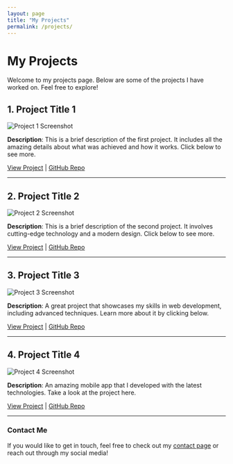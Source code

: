 ```yaml
---
layout: page
title: "My Projects"
permalink: /projects/
---
```


# My Projects

Welcome to my projects page. Below are some of the projects I have worked on. Feel free to explore!

## 1. **Project Title 1**

![Project 1 Screenshot](https://via.placeholder.com/600x300)

**Description**: This is a brief description of the first project. It includes all the amazing details about what was achieved and how it works. Click below to see more.

[View Project](#) | [GitHub Repo](#)

---

## 2. **Project Title 2**

![Project 2 Screenshot](https://via.placeholder.com/600x300)

**Description**: This is a brief description of the second project. It involves cutting-edge technology and a modern design. Click below to see more.

[View Project](#) | [GitHub Repo](#)

---

## 3. **Project Title 3**

![Project 3 Screenshot](https://via.placeholder.com/600x300)

**Description**: A great project that showcases my skills in web development, including advanced techniques. Learn more about it by clicking below.

[View Project](#) | [GitHub Repo](#)

---

## 4. **Project Title 4**

![Project 4 Screenshot](https://via.placeholder.com/600x300)

**Description**: An amazing mobile app that I developed with the latest technologies. Take a look at the project here.

[View Project](#) | [GitHub Repo](#)

---

### Contact Me

If you would like to get in touch, feel free to check out my [contact page](#) or reach out through my social media!


